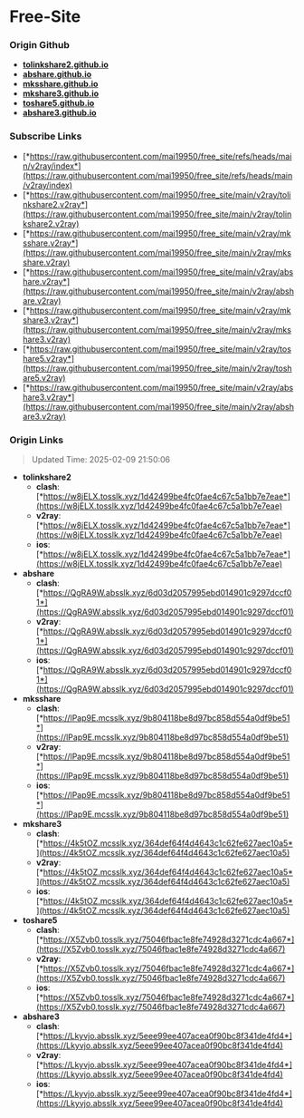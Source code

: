 # Free-Site

### Origin Github

- [**tolinkshare2.github.io**](https://github.com/tolinkshare2/tolinkshare2.github.io)
- [**abshare.github.io**](https://github.com/abshare/abshare.github.io)
- [**mksshare.github.io**](https://github.com/mksshare/mksshare.github.io)
- [**mkshare3.github.io**](https://github.com/mkshare3/mkshare3.github.io)
- [**toshare5.github.io**](https://github.com/toshare5/toshare5.github.io)
- [**abshare3.github.io**](https://github.com/abshare3/abshare3.github.io)

### Subscribe Links

- [*https://raw.githubusercontent.com/mai19950/free_site/refs/heads/main/v2ray/index*](https://raw.githubusercontent.com/mai19950/free_site/refs/heads/main/v2ray/index)
- [*https://raw.githubusercontent.com/mai19950/free_site/main/v2ray/tolinkshare2.v2ray*](https://raw.githubusercontent.com/mai19950/free_site/main/v2ray/tolinkshare2.v2ray)
- [*https://raw.githubusercontent.com/mai19950/free_site/main/v2ray/mksshare.v2ray*](https://raw.githubusercontent.com/mai19950/free_site/main/v2ray/mksshare.v2ray)
- [*https://raw.githubusercontent.com/mai19950/free_site/main/v2ray/abshare.v2ray*](https://raw.githubusercontent.com/mai19950/free_site/main/v2ray/abshare.v2ray)
- [*https://raw.githubusercontent.com/mai19950/free_site/main/v2ray/mkshare3.v2ray*](https://raw.githubusercontent.com/mai19950/free_site/main/v2ray/mkshare3.v2ray)
- [*https://raw.githubusercontent.com/mai19950/free_site/main/v2ray/toshare5.v2ray*](https://raw.githubusercontent.com/mai19950/free_site/main/v2ray/toshare5.v2ray)
- [*https://raw.githubusercontent.com/mai19950/free_site/main/v2ray/abshare3.v2ray*](https://raw.githubusercontent.com/mai19950/free_site/main/v2ray/abshare3.v2ray)

### Origin Links

> Updated Time: 2025-02-09 21:50:06

- **tolinkshare2**
  - **clash**: [*https://w8jELX.tosslk.xyz/1d42499be4fc0fae4c67c5a1bb7e7eae*](https://w8jELX.tosslk.xyz/1d42499be4fc0fae4c67c5a1bb7e7eae)
  - **v2ray**: [*https://w8jELX.tosslk.xyz/1d42499be4fc0fae4c67c5a1bb7e7eae*](https://w8jELX.tosslk.xyz/1d42499be4fc0fae4c67c5a1bb7e7eae)
  - **ios**: [*https://w8jELX.tosslk.xyz/1d42499be4fc0fae4c67c5a1bb7e7eae*](https://w8jELX.tosslk.xyz/1d42499be4fc0fae4c67c5a1bb7e7eae)
- **abshare**
  - **clash**: [*https://QgRA9W.absslk.xyz/6d03d2057995ebd014901c9297dccf01*](https://QgRA9W.absslk.xyz/6d03d2057995ebd014901c9297dccf01)
  - **v2ray**: [*https://QgRA9W.absslk.xyz/6d03d2057995ebd014901c9297dccf01*](https://QgRA9W.absslk.xyz/6d03d2057995ebd014901c9297dccf01)
  - **ios**: [*https://QgRA9W.absslk.xyz/6d03d2057995ebd014901c9297dccf01*](https://QgRA9W.absslk.xyz/6d03d2057995ebd014901c9297dccf01)
- **mksshare**
  - **clash**: [*https://lPap9E.mcsslk.xyz/9b804118be8d97bc858d554a0df9be51*](https://lPap9E.mcsslk.xyz/9b804118be8d97bc858d554a0df9be51)
  - **v2ray**: [*https://lPap9E.mcsslk.xyz/9b804118be8d97bc858d554a0df9be51*](https://lPap9E.mcsslk.xyz/9b804118be8d97bc858d554a0df9be51)
  - **ios**: [*https://lPap9E.mcsslk.xyz/9b804118be8d97bc858d554a0df9be51*](https://lPap9E.mcsslk.xyz/9b804118be8d97bc858d554a0df9be51)
- **mkshare3**
  - **clash**: [*https://4k5tOZ.mcsslk.xyz/364def64f4d4643c1c62fe627aec10a5*](https://4k5tOZ.mcsslk.xyz/364def64f4d4643c1c62fe627aec10a5)
  - **v2ray**: [*https://4k5tOZ.mcsslk.xyz/364def64f4d4643c1c62fe627aec10a5*](https://4k5tOZ.mcsslk.xyz/364def64f4d4643c1c62fe627aec10a5)
  - **ios**: [*https://4k5tOZ.mcsslk.xyz/364def64f4d4643c1c62fe627aec10a5*](https://4k5tOZ.mcsslk.xyz/364def64f4d4643c1c62fe627aec10a5)
- **toshare5**
  - **clash**: [*https://X5Zvb0.tosslk.xyz/75046fbac1e8fe74928d3271cdc4a667*](https://X5Zvb0.tosslk.xyz/75046fbac1e8fe74928d3271cdc4a667)
  - **v2ray**: [*https://X5Zvb0.tosslk.xyz/75046fbac1e8fe74928d3271cdc4a667*](https://X5Zvb0.tosslk.xyz/75046fbac1e8fe74928d3271cdc4a667)
  - **ios**: [*https://X5Zvb0.tosslk.xyz/75046fbac1e8fe74928d3271cdc4a667*](https://X5Zvb0.tosslk.xyz/75046fbac1e8fe74928d3271cdc4a667)
- **abshare3**
  - **clash**: [*https://Lkyvjo.absslk.xyz/5eee99ee407acea0f90bc8f341de4fd4*](https://Lkyvjo.absslk.xyz/5eee99ee407acea0f90bc8f341de4fd4)
  - **v2ray**: [*https://Lkyvjo.absslk.xyz/5eee99ee407acea0f90bc8f341de4fd4*](https://Lkyvjo.absslk.xyz/5eee99ee407acea0f90bc8f341de4fd4)
  - **ios**: [*https://Lkyvjo.absslk.xyz/5eee99ee407acea0f90bc8f341de4fd4*](https://Lkyvjo.absslk.xyz/5eee99ee407acea0f90bc8f341de4fd4)
